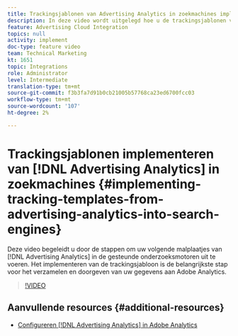 ```yaml
---
title: Trackingsjablonen van Advertising Analytics in zoekmachines implementeren
description: In deze video wordt uitgelegd hoe u de trackingsjablonen van Advertising Analytics implementeert in de ondersteunde zoekmachines. Het implementeren van de trackingsjabloon is de belangrijkste stap voor het verzamelen en doorgeven van uw gegevens aan Adobe Analytics.
feature: Advertising Cloud Integration
topics: null
activity: implement
doc-type: feature video
team: Technical Marketing
kt: 1651
topic: Integrations
role: Administrator
level: Intermediate
translation-type: tm+mt
source-git-commit: f3b3fa7d91b0cb21005b57768ca23ed6700fcc03
workflow-type: tm+mt
source-wordcount: '107'
ht-degree: 2%

---
```



# Trackingsjablonen implementeren van [!DNL Advertising Analytics] in zoekmachines {#implementing-tracking-templates-from-advertising-analytics-into-search-engines}

Deze video begeleidt u door de stappen om uw volgende malplaatjes van [!DNL Advertising Analytics] in de gesteunde onderzoeksmotoren uit te voeren. Het implementeren van de trackingsjabloon is de belangrijkste stap voor het verzamelen en doorgeven van uw gegevens aan Adobe Analytics.

>[!VIDEO](https://video.tv.adobe.com/v/23120/?quality=12)

## Aanvullende resources {#additional-resources}

* [Configureren  [!DNL Advertising Analytics] in Adobe Analytics](https://helpx.adobe.com/analytics/kt/using/advertising-analytics-feature-video-configure.html)
